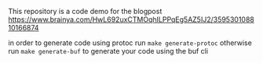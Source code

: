 This repository is a code demo for the blogpost https://www.brainya.com/HwL692uxCTMOqhILPPqEg5AZ5IJ2/359530108810166874 

in order to generate code using protoc run `make generate-protoc` otherwise run `make generate-buf` to generate your code using the buf cli